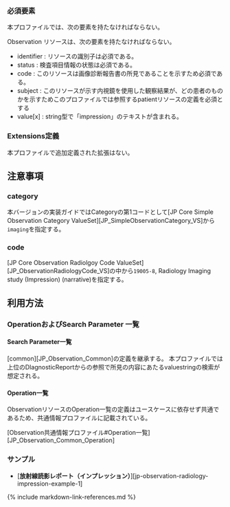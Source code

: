 ### 必須要素
本プロファイルでは、次の要素を持たなければならない。

Observation リソースは、次の要素を持たなければならない。
 - identifier : リソースの識別子は必須である。
 - status : 検査項目情報の状態は必須である。
 - code : このリソースは画像診断報告書の所見であることを示すため必須である。
 - subject : このリソースが示す内視鏡を使用した観察結果が、どの患者のものかを示すためこのプロファイルでは参照するpatientリソースの定義を必須とする
 - value[x] : string型で「impression」のテキストが含まれる。

### Extensions定義

 本プロファイルで追加定義された拡張はない。

## 注意事項

### category

本バージョンの実装ガイドではCategoryの第1コードとして[JP Core Simple Observation Category ValueSet][JP_SimpleObservationCategory_VS]から`imaging`を指定する。

### code

[JP Core Observation Radiolgoy Code ValueSet][JP_ObservationRadiologyCode_VS]の中から`19005-8`, Radiology Imaging study (Impression) (narrative)を指定する。

## 利用方法

### OperationおよびSearch Parameter 一覧

#### Search Parameter一覧
[common][JP_Observation_Common]の定義を継承する。
本プロファイルでは上位のDIagnosticReportからの参照で所見の内容にあたるvaluestringの検索が想定される。

#### Operation一覧

ObservationリソースのOperation一覧の定義はユースケースに依存せず共通であるため、共通情報プロファイルに記載されている。

[Observation共通情報プロファイル#Operation一覧][JP_Observation_Common_Operation]

### サンプル

* [**放射線読影レポート（インプレッション）**][jp-observation-radiology-impression-example-1]

{% include markdown-link-references.md %}
